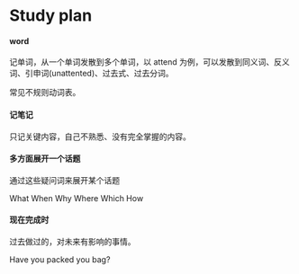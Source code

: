 # Study plan

#### word

记单词，从一个单词发散到多个单词，以 attend 为例，可以发散到同义词、反义词、引申词(unattented)、过去式、过去分词。

常见不规则动词表。

#### 记笔记

只记关键内容，自己不熟悉、没有完全掌握的内容。

#### 多方面展开一个话题

通过这些疑问词来展开某个话题

What  When  Why  Where  Which  How

#### 现在完成时

过去做过的，对未来有影响的事情。

Have you packed you bag?

